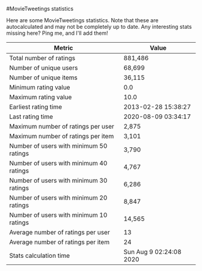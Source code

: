 #MovieTweetings statistics

Here are some MovieTweetings statistics. Note that these are autocalculated and may not be completely up to date. Any interesting stats missing here? Ping me, and I'll add them!

Metric | Value
--- | ---
Total number of ratings                 | 881,486
Number of unique users                  | 68,699
Number of unique items                  | 36,115
Minimum rating value                    | 0.0
Maximum rating value                    | 10.0
Earliest rating time                    | 2013-02-28 15:38:27
Last rating time                        | 2020-08-09 03:34:17
Maximum number of ratings per user      | 2,875
Maximum number of ratings per item      | 3,101
Number of users with minimum 50 ratings | 3,790
Number of users with minimum 40 ratings | 4,767
Number of users with minimum 30 ratings | 6,286
Number of users with minimum 20 ratings | 8,847
Number of users with minimum 10 ratings | 14,565
Average number of ratings per user      | 13
Average number of ratings per item      | 24
Stats calculation time                  | Sun Aug  9 02:24:08 2020

